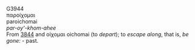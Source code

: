 G3944  
παροίχομαι  
paroichomai  
*par-oy‘-khom-ahee*  
From [3844](g3844) and οίχομαι oichomai (to *depart*); to *escape*
*along*, that is, *be* *gone:* - past.  
